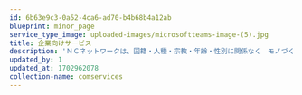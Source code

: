 ```yaml
---
id: 6b63e9c3-0a52-4ca6-ad70-b4b68b4a12ab
blueprint: minor_page
service_type_image: uploaded-images/microsoftteams-image-(5).jpg
title: 企業向けサービス
description: 'ＮＣネットワークは、国籍・人種・宗教・年齢・性別に関係なく　モノづくり ＝ "MＯＮＯＺＵＫＵＲＩ" に携わるすべての人々を支援する世界１００万社のインフラを作り上げそれをベースに、世界のモノづくりを支援することを目指しています。'
updated_by: 1
updated_at: 1702962078
collection-name: comservices
---
```

